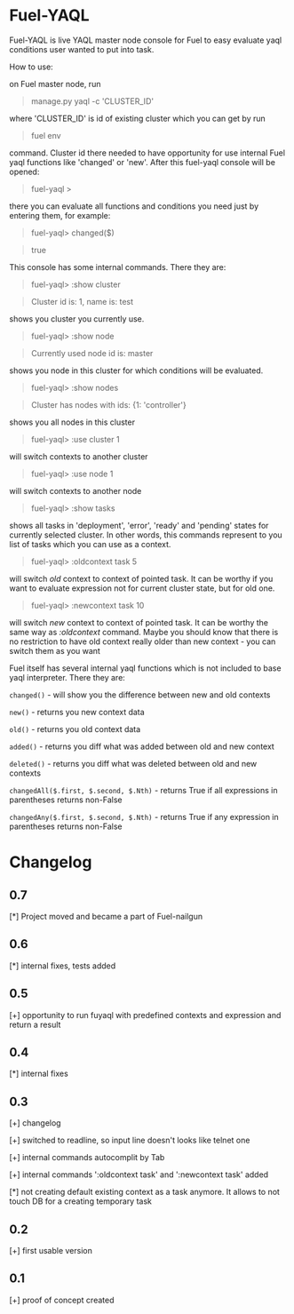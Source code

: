 # Fuel-YAQL

Fuel-YAQL is live YAQL master node console for Fuel to easy evaluate yaql
conditions user wanted to put into task.

How to use:

on Fuel master node, run

> manage.py yaql -c 'CLUSTER_ID'

where 'CLUSTER_ID' is id of existing cluster which you can get by run

> fuel env

command. Cluster id there needed to have opportunity for use internal Fuel yaql
functions like 'changed' or 'new'. After this fuel-yaql console will be opened:

> fuel-yaql >

there you can evaluate all functions and conditions you need just by entering
them, for example:

> fuel-yaql> changed($)

> true

This console has some internal commands. There they are:

> fuel-yaql> :show cluster

> Cluster id is: 1, name is: test

shows you cluster you currently use.

> fuel-yaql> :show node

> Currently used node id is: master

shows you node in this cluster for which conditions will be evaluated.

> fuel-yaql> :show nodes

> Cluster has nodes with ids: {1: 'controller'}

shows you all nodes in this cluster

> fuel-yaql> :use cluster 1

will switch contexts to another cluster

> fuel-yaql> :use node 1

will switch contexts to another node

> fuel-yaql> :show tasks

shows all tasks in 'deployment', 'error', 'ready' and 'pending' states for
currently selected cluster. In other words, this commands represent to you
list of tasks which you can use as a context.

> fuel-yaql> :oldcontext task 5

will switch *old* context to context of pointed task. It can be worthy if you
want to evaluate expression not for current cluster state, but for old one.

> fuel-yaql> :newcontext task 10

will switch *new* context to context of pointed task. It can be worthy the same
way as *:oldcontext* command. Maybe you should know that there is no
restriction to have old context really older than new context - you can switch
them as you want


Fuel itself has several internal yaql functions which is not included to base
yaql interpreter. There they are:

```changed()``` - will show you the difference between new and old contexts

```new()``` - returns you new context data

```old()``` - returns you old context data

```added()``` - returns you diff what was added between old and new context

```deleted()``` - returns you diff what was deleted between old and new contexts

```changedAll($.first, $.second, $.Nth)``` - returns True if all expressions in
parentheses returns non-False

```changedAny($.first, $.second, $.Nth)``` - returns True if any expression in
parentheses returns non-False


# Changelog

## 0.7

[*] Project moved and became a part of Fuel-nailgun

## 0.6

[*] internal fixes, tests added

## 0.5

[+] opportunity to run fuyaql with predefined contexts and expression and return
    a result

## 0.4

[*] internal fixes

## 0.3

[+] changelog

[+] switched to readline, so input line doesn't looks like telnet one

[+] internal commands autocomplit by Tab

[+] internal commands ':oldcontext task' and ':newcontext task' added

[*] not creating default existing context as a task anymore. It allows to not
  touch DB for a creating temporary task

## 0.2

[+] first usable version

## 0.1

[+] proof of concept created
